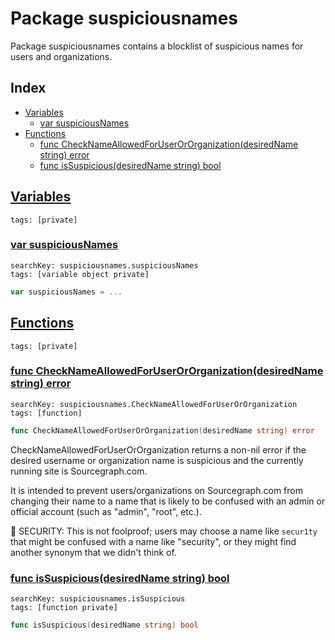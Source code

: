 # Package suspiciousnames

Package suspiciousnames contains a blocklist of suspicious names for users and organizations. 

## Index

* [Variables](#var)
    * [var suspiciousNames](#suspiciousNames)
* [Functions](#func)
    * [func CheckNameAllowedForUserOrOrganization(desiredName string) error](#CheckNameAllowedForUserOrOrganization)
    * [func isSuspicious(desiredName string) bool](#isSuspicious)


## <a id="var" href="#var">Variables</a>

```
tags: [private]
```

### <a id="suspiciousNames" href="#suspiciousNames">var suspiciousNames</a>

```
searchKey: suspiciousnames.suspiciousNames
tags: [variable object private]
```

```Go
var suspiciousNames = ...
```

## <a id="func" href="#func">Functions</a>

```
tags: [private]
```

### <a id="CheckNameAllowedForUserOrOrganization" href="#CheckNameAllowedForUserOrOrganization">func CheckNameAllowedForUserOrOrganization(desiredName string) error</a>

```
searchKey: suspiciousnames.CheckNameAllowedForUserOrOrganization
tags: [function]
```

```Go
func CheckNameAllowedForUserOrOrganization(desiredName string) error
```

CheckNameAllowedForUserOrOrganization returns a non-nil error if the desired username or organization name is suspicious and the currently running site is Sourcegraph.com. 

It is intended to prevent users/organizations on Sourcegraph.com from changing their name to a name that is likely to be confused with an admin or official account (such as "admin", "root", etc.). 

🚨 SECURITY: This is not foolproof; users may choose a name like `secur1ty` that might be confused with a name like "security", or they might find another synonym that we didn't think of. 

### <a id="isSuspicious" href="#isSuspicious">func isSuspicious(desiredName string) bool</a>

```
searchKey: suspiciousnames.isSuspicious
tags: [function private]
```

```Go
func isSuspicious(desiredName string) bool
```

